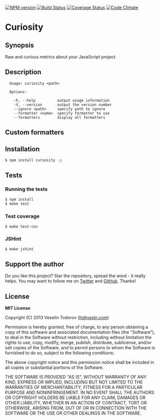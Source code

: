 [![NPM version](https://badge.fury.io/js/curiosity.png)](http://badge.fury.io/js/curiosity)
[![Build Status](https://secure.travis-ci.org/vesln/curiosity.png)](http://travis-ci.org/vesln/curiosity)
[![Coverage Status](https://coveralls.io/repos/vesln/curiosity/badge.png?branch=master)](https://coveralls.io/r/vesln/curiosity?branch=master)
[![Code Climate](https://codeclimate.com/github/vesln/curiosity.png)](https://codeclimate.com/github/vesln/curiosity)

# Curiosity

## Synopsis

Raw and curious metrics about your JavaScript project.

## Description

```
  Usage: curiosity <path>

  Options:

    -h, --help          output usage information
    -V, --version       output the version number
    --ignore <path>     specify path to ignore
    --formatter <name>  specify formatter to use
    --formatters        display all formatters
```

## Custom formatters

## Installation

```bash
$ npm install curiosity -g
```

## Tests

### Running the tests

```bash
$ npm install
$ make test
```

### Test coverage

```bash
$ make test-cov
```

### JSHint

```bash
$ make jshint
```

## Support the author

Do you like this project? Star the repository, spread the word - it really helps. You may want to follow
me on [Twitter](https://twitter.com/vesln) and
[GitHub](https://github.com/vesln). Thanks!

## License

**MIT License**

Copyright (C) 2013 Veselin Todorov (hi@vesln.com)

Permission is hereby granted, free of charge, to any person obtaining a copy of this software and associated
documentation files (the "Software"), to deal in the Software without restriction, including without limitation the rights
to use, copy, modify, merge, publish, distribute, sublicense, and/or sell copies of the Software, and to permit
persons to whom the Software is furnished to do so, subject to the following conditions:

The above copyright notice and this permission notice shall be included in all copies or substantial
portions of the Software.

THE SOFTWARE IS PROVIDED "AS IS", WITHOUT WARRANTY OF ANY KIND, EXPRESS OR IMPLIED, INCLUDING BUT NOT LIMITED TO
THE WARRANTIES OF MERCHANTABILITY, FITNESS FOR A PARTICULAR PURPOSE AND NONINFRINGEMENT. IN NO EVENT SHALL THE
AUTHORS OR COPYRIGHT HOLDERS BE LIABLE FOR ANY CLAIM, DAMAGES OR OTHER LIABILITY, WHETHER IN AN ACTION OF CONTRACT,
TORT OR OTHERWISE, ARISING FROM, OUT OF OR IN CONNECTION WITH THE SOFTWARE OR THE USE OR OTHER DEALINGS IN THE SOFTWARE.

